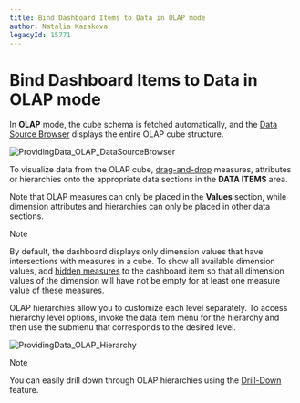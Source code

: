```yaml
---
title: Bind Dashboard Items to Data in OLAP mode
author: Natalia Kazakova
legacyId: 15771
---
```

# Bind Dashboard Items to Data in OLAP mode
In **OLAP** mode, the cube schema is fetched automatically, and the [Data Source Browser](../ui-elements/data-source-browser.md) displays the entire OLAP cube structure.

![ProvidingData_OLAP_DataSourceBrowser](../../../images/img19751.png)

To visualize data from the OLAP cube, [drag-and-drop](bind-dashboard-items-to-data.md) measures, attributes or hierarchies onto the appropriate data sections in the **DATA ITEMS** area.

Note that OLAP measures can only be placed in the **Values** section, while dimension attributes and hierarchies can only be placed in other data sections.

> [!NOTE]
> By default, the dashboard displays only dimension values that have intersections with measures in a cube. To show all available dimension values, add [hidden measures](hidden-data-items.md) to the dashboard item so that all dimension values of the dimension will have not be empty for at least one measure value of these measures.

OLAP hierarchies allow you to customize each level separately. To access hierarchy level options, invoke the data item menu for the hierarchy and then use the submenu that corresponds to the desired level.

![ProvidingData_OLAP_Hierarchy](../../../images/img19757.png)

> [!NOTE]
> You can easily drill down through OLAP hierarchies using the [Drill-Down](../interactivity/drill-down.md) feature.